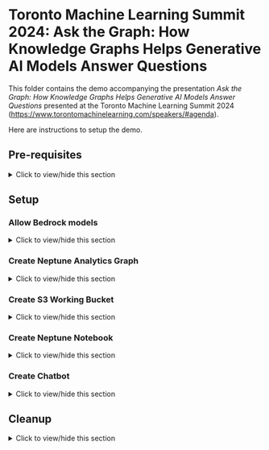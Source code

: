 # Toronto Machine Learning Summit 2024: Ask the Graph: How Knowledge Graphs Helps Generative AI Models Answer Questions
This folder contains the demo accompanying the presentation _Ask the Graph: How Knowledge Graphs Helps Generative AI Models Answer Questions_ presented at the Toronto Machine Learning Summit 2024 (<https://www.torontomachinelearning.com/speakers/#agenda>). 

Here are instructions to setup the demo.

## Pre-requisites

<details><summary>Click to view/hide this section</summary>
<p>


You require an AWS account with permissions to create Amazon Neptune (<https://aws.amazon.com/neptune>), Amazon Bedrock (<https://aws.amazon.com/bedrock>), Amazon SageMaker (<https://aws.amazon.com/sagemaker>), and Amazon OpenSearch Service (<https://aws.amazon.com/opensearch-service/>) resources.

Provision all resources in either us-east-1 or us-west-2 regions. For simplicity, provision all resources in the same AWS account.

</p>
</details>

## Setup

### Allow Bedrock models

<details><summary>Click to view/hide this section</summary>
<p>

In your AWS console, open the Bedrock console and request model access for the _Titan Embeddings G1_ and _Claude_ models. For instructions how to request model access, follow <https://docs.aws.amazon.com/bedrock/latest/userguide/model-access.html>.

Check back until both models show as _Access granted_.

![Bedrock model access](../kg_ai_alg/images/bedrock_model_access.png "Bedrock model access").

</p>
</details>


### Create Neptune Analytics Graph

<details><summary>Click to view/hide this section</summary>
<p>

In your AWS console, open the Neptune console. In the left menu, select _Graphs_ and create two graphs. One will be used as the main knowledge graph for our demo. The other will be used separately by the chatbot.

Follow instructions <https://docs.aws.amazon.com/neptune-analytics/latest/userguide/gettingStarted-creating-a-graph.html> to create the graphs. 

#### Create main graph

Use the following settings: 
- Graph name: *kgc-demo*
- Data source: Create empty graph
- Enable public connectivity: check
- Setup private endpoint: uncheck
- Vector search settings: Enable these settings and set dimension to *1536*.

It will take a few minutes to create. Wait for the status of the graph to become *Available*. 

Then look in the configuration settings and note the graph identifier and endpoint. You will need these later.

![Graph identifier and endpoint](images/na_graph.png "Graph identifier and endpoint").

#### Create graph for chatbot

Follow the same steps as above to create a second graph. Name it *kgc-chat*. Wait it to become available and note down its graph identifier.

</p>
</details>

### Create S3 Working Bucket

<details><summary>Click to view/hide this section</summary>
<p>


Navigate to the S3 console. Create a bucket with a unique name similar to _kgc2024-masterclass-demo-\<yourname\>_. Follow instructions in <https://docs.aws.amazon.com/AmazonS3/latest/userguide/create-bucket-overview.html>. Accept defaults. The bucket may be private and use default encryption.

</p>
</details>


### Create Neptune Notebook

<details><summary>Click to view/hide this section</summary>
<p>


Follow instructions in https://docs.aws.amazon.com/neptune-analytics/latest/userguide/create-notebook-cfn.html to create a Sagemaker notebook instance for Neptune Analytics through CloudFormation. On the stack details page provide the following:

- Stack name: *KGC-Notebook*
- GraphEndpoint: enter the endpoint from the *kgc-demo* graph you created above.
- NotebookName: *kgc-notebook*

Leave the remaining parameters blank. Navigate through the remaining pages, accepting defaults.

![notebook params](images/na_notebook.png "notebook params").

Wait for the CloudFormation stack to complete. It may take several minutes.

#### Modify Notebook IAM Role

When complete, go the SageMaker console. In the left menu select _Notebook_. Locate your notebook in the main pane. 

![notebook_created](images/sm_notebook.png "notebook created").

Select the notebook to see its configuration. Locate its IAM role. Click on that role to bring it up in the IAM console.

Add two policies to the permissions: 

- *AmazonBedrockFullAccess*, giving the notebook access to invoke Bedrock models for embedding and entity extraction
- *AmazonS3FullAccess*, as the notebook will need write access to your working bucket.

![change notebook role](images/iam_notebook.png "change notebook role").

If you prefer narrower permissions, create your own policy that restricts S3 writes to only your working bucket and Bedrock invokes to only the Claude and Titan models.


#### Get Demo Notebook Files and Begin

Download the four notebooks from this repository:

- 0-PrepSources.ipynb
- 1-PopulateGraph.ipynb
- 2-CreateLlamaIndex.ipynb
- 3-GraphAlgorithms.ipynb

Back in the SageMaker console, open the Jupyter notebook folder view

![jupyter](images/jupyter.png "jupyter").

In Jupyter, upload the four notebooks should downloaded to your local machine above.

![jupyter notebooks upload](images/jupyter_upload.png "jupyter notebooks upload").

Now run through the notebooks! *0-PrepSources.ipynb* is optional, meant mostly to show how we prepared the data. You may skip this as the prepared data is already available publicly.

</p>
</details>


### Create Chatbot

<details><summary>Click to view/hide this section</summary>
<p>


We also provide a chatbot to ask natural language questions of the knowledge graph.

#### Create EC2 Instance

In the EC2 console, create an instance on which to run the chatbot. Select *Launch Instance*. Use the following settings:

- Name: *kgc-chat*
- Application/OS Image: *Amazon Linux 2023*
- Intance type: *t2.medium*
- Key Pair: create new and call it *kgc-chat*
- Network settings. VPC: Use the default VPC, which should already be selected.
- Network settings. Subnet: Choose a subnet that is public.

Use default values for the remaining settings. In the EC2 console, located the instance and wait for the instance to enter *Running* status. Select the instance to see its settings. Note down the Public IP address. You will need it later.

![ec2 instance](images/ec2.png "ec2 instance")

#### Modify EC2 Security Group

In the settings pane of the EC2 instance, select the _Security_ tab. Find the security group for the instance and click on it.  

![ec2 security group](images/ec2_sg.png "ec2 security group")

Edit the inbound rules of the security group as follows:

- Restrict access to port 22 (for SSH) to your local machine's IP address.
- Add a rule to allow access to port 8080 to your local machine's IP address. The chatbot will listen on this port.

This restricts access to the machine and the chatbot to only your machine.

![ec2 security group inbound rules](images/ec2_sg_inbound.png "ec2 security group inbound rules")


#### Modify EC2 IAM Role

In the EC2 console, select the instance. From the _Actions_ menu choose _Security_ | _Modify IAM Role_. 

![ec2 iam](images/ec2_iam.png "ec2 iam")

This takes you to a page to manage the IAM role for the instance. Select _Create new IAM role_. This opens the IAM console to allow you to define the role.  Create a role with a trust relationship for ec2 and permissions on Bedrock, S3, and Neptune Analytics. 

For Bedrock, add managed policy *AmazonBedrockFullAccess*. 

For S3, add managed policy *AmazonS3ReadOnlyAccess*.

For Neptune Analytics, create a policy the permissions

```
{
    "Version": "2012-10-17",
    "Statement": [
        {
            "Action": "neptune-graph:*",
            "Resource": "*",
            "Effect": "Allow"
        }
    ]
}
```

Here is what the trust relationship looks like:

![ec2 iam_trust](images/ec2_iam_trust.png "ec2 iam trust")

Here are the permissions:

![ec2 iam_perms](images/ec2_iam_perms.png "ec2 iam perms")

Name the role *kgc-chat-role*.

In the _Modify IAM Role_ page, associate this new role with the instance.

![ec2 iam_update](images/ec2_iam_update.png "ec2 iam update")


#### Connect to EC2 Instance

Open an SSH session to the instance. For instructions on how to do this, select _Connect_ | _SSH client_ from the details pane of your instance. 

For example, if your local machine is a Mac, the key file *kgc-chat.pem* was downloaded to your machine when setting up the instance. You can SSH to it as follows, substituting the public IP of your instance:

```
chmod 400 ~/Downloads/kgc-chat.pem
ssh -i ~/Downloads/kgc-chat.pem ec2-user@<my_public_ip>
```

##### Obtain Code and Download Dependencies

In the SSH session, obtain the source code for the chatbot as follows:

```
# clone the chatbot source
git clone https://github.com/aws-samples/amazon-neptune-ontology-example-blog.git

# extract just the chatbot
cp -r amazon-neptune-ontology-example-blog/notebook/kg_ai_alg/chatbot/neptune-genai-examples neptune-genai-examples
rm -rf amazon-neptune-ontology-example-blog

# go to the directory with the main code
cd neptune-genai-examples/llamaindex/knowledgegraphindex-chatbot-streamlit

# get python 3.11 if not already installed
sudo dnf install python3.11 -y

# get pip 3.11 if not already installed
sudo dnf install python3.11-pip -y

# install dependencies
pwd # should be /home/ec2-user/neptune-genai-examples/llamaindex/knowledgegraphindex-chatbot-streamlit
pip3.11 install -r requirements.txt 
```

##### Obtain text data

In the SSH session, obtain the press release documents by running the following from the /home/ec2-user/neptune-genai-examples/llamaindex/knowledgegraphindex-chatbot-streamlit directory.

```
pwd # should be /home/ec2-user/neptune-genai-examples/llamaindex/knowledgegraphindex-chatbot-streamlit
aws s3 sync s3://aws-neptune-customer-samples-us-east-1/kgc2024_na/rawtext data
```

##### Configure

In the SSH session, add a *.env* file in neptune-genai-examples/llamaindex/knowledgegraphindex-chatbot-streamlit:

```
GRAPH_ID=<your graph identifier> 
BASE_PERSIST_DIR=.
VSS_PERSIST_DIR=.
```

##### Start

In the SSH session, in directory neptune-genai-examples/llamaindex/knowledgegraphindex-chatbot-streamlit, run the chatbot

```
# set your region. For example us-east-1
export AWS_DEFAULT_REGION=<your region>

# start chatbot in foregraph
streamlit run main.py --server.port 8080
```

##### Access the chatbot from your browser

In your browser navigate to the chatbot. Its URL is *http://\<public host of EC2 instance\>:8080*. If you are unable to reach it, check that the security group for the EC2 instance allows inbound access to port 8080 from your machine.

The chatbot takes several minutes to index. Wait until the initialization completes and the following display shows:

![ec2 chatbot](images/chatbot.png "chatbot")


</p>
</details>

## Cleanup

<details><summary>Click to view/hide this section</summary>
<p>

This demo incurs cost. If you are done and wish to avoid further charges:

- Delete the Neptune Analytics graphs. The Neptune console provides an action to delete a graph. Or see <https://docs.aws.amazon.com/neptune-analytics/latest/apiref/API_DeleteGraph.html>. 
- Stop and remove the Sagemaker notebook instance. For this, delete the CloudFormation stack you created for the notebook. See <https://docs.aws.amazon.com/AWSCloudFormation/latest/UserGuide/cfn-console-delete-stack.html> for instructions how to delete a stack.
- Remove the S3 bucket. See <https://docs.aws.amazon.com/AmazonS3/latest/userguide/delete-bucket.html>.
- Terminate the EC2 instance. See <https://docs.aws.amazon.com/AWSEC2/latest/UserGuide/terminating-instances.html>.

</p>
</details>
